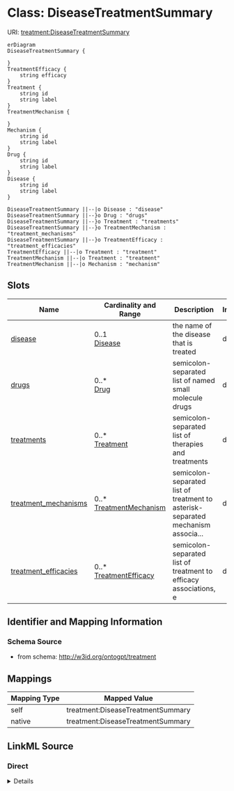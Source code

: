 # Class: DiseaseTreatmentSummary



URI: [treatment:DiseaseTreatmentSummary](http://w3id.org/ontogpt/treatments/DiseaseTreatmentSummary)


```mermaid
erDiagram
DiseaseTreatmentSummary {

}
TreatmentEfficacy {
    string efficacy  
}
Treatment {
    string id  
    string label  
}
TreatmentMechanism {

}
Mechanism {
    string id  
    string label  
}
Drug {
    string id  
    string label  
}
Disease {
    string id  
    string label  
}

DiseaseTreatmentSummary ||--|o Disease : "disease"
DiseaseTreatmentSummary ||--}o Drug : "drugs"
DiseaseTreatmentSummary ||--}o Treatment : "treatments"
DiseaseTreatmentSummary ||--}o TreatmentMechanism : "treatment_mechanisms"
DiseaseTreatmentSummary ||--}o TreatmentEfficacy : "treatment_efficacies"
TreatmentEfficacy ||--|o Treatment : "treatment"
TreatmentMechanism ||--|o Treatment : "treatment"
TreatmentMechanism ||--|o Mechanism : "mechanism"

```



<!-- no inheritance hierarchy -->


## Slots

| Name | Cardinality and Range | Description | Inheritance |
| ---  | --- | --- | --- |
| [disease](disease.md) | 0..1 <br/> [Disease](Disease.md) | the name of the disease that is treated | direct |
| [drugs](drugs.md) | 0..* <br/> [Drug](Drug.md) | semicolon-separated list of named small molecule drugs | direct |
| [treatments](treatments.md) | 0..* <br/> [Treatment](Treatment.md) | semicolon-separated list of therapies and treatments | direct |
| [treatment_mechanisms](treatment_mechanisms.md) | 0..* <br/> [TreatmentMechanism](TreatmentMechanism.md) | semicolon-separated list of treatment to asterisk-separated mechanism associa... | direct |
| [treatment_efficacies](treatment_efficacies.md) | 0..* <br/> [TreatmentEfficacy](TreatmentEfficacy.md) | semicolon-separated list of treatment to efficacy associations, e | direct |









## Identifier and Mapping Information







### Schema Source


* from schema: http://w3id.org/ontogpt/treatment





## Mappings

| Mapping Type | Mapped Value |
| ---  | ---  |
| self | treatment:DiseaseTreatmentSummary |
| native | treatment:DiseaseTreatmentSummary |


## LinkML Source

<!-- TODO: investigate https://stackoverflow.com/questions/37606292/how-to-create-tabbed-code-blocks-in-mkdocs-or-sphinx -->

### Direct

<details>
```yaml
name: DiseaseTreatmentSummary
from_schema: http://w3id.org/ontogpt/treatment
rank: 1000
attributes:
  disease:
    name: disease
    description: the name of the disease that is treated
    from_schema: http://w3id.org/ontogpt/treatment
    rank: 1000
    range: Disease
  drugs:
    name: drugs
    description: semicolon-separated list of named small molecule drugs
    from_schema: http://w3id.org/ontogpt/treatment
    rank: 1000
    multivalued: true
    range: Drug
  treatments:
    name: treatments
    description: semicolon-separated list of therapies and treatments
    from_schema: http://w3id.org/ontogpt/treatment
    rank: 1000
    multivalued: true
    range: Treatment
  treatment_mechanisms:
    name: treatment_mechanisms
    annotations:
      prompt.separator:
        tag: prompt.separator
        value: '*'
    description: semicolon-separated list of treatment to asterisk-separated mechanism
      associations
    from_schema: http://w3id.org/ontogpt/treatment
    rank: 1000
    multivalued: true
    range: TreatmentMechanism
  treatment_efficacies:
    name: treatment_efficacies
    annotations:
      prompt.separator:
        tag: prompt.separator
        value: '*'
    description: semicolon-separated list of treatment to efficacy associations, e.g.
      Imatinib*effective
    from_schema: http://w3id.org/ontogpt/treatment
    rank: 1000
    multivalued: true
    range: TreatmentEfficacy

```
</details>

### Induced

<details>
```yaml
name: DiseaseTreatmentSummary
from_schema: http://w3id.org/ontogpt/treatment
rank: 1000
attributes:
  disease:
    name: disease
    description: the name of the disease that is treated
    from_schema: http://w3id.org/ontogpt/treatment
    rank: 1000
    alias: disease
    owner: DiseaseTreatmentSummary
    domain_of:
    - DiseaseTreatmentSummary
    range: Disease
  drugs:
    name: drugs
    description: semicolon-separated list of named small molecule drugs
    from_schema: http://w3id.org/ontogpt/treatment
    rank: 1000
    multivalued: true
    alias: drugs
    owner: DiseaseTreatmentSummary
    domain_of:
    - DiseaseTreatmentSummary
    range: Drug
  treatments:
    name: treatments
    description: semicolon-separated list of therapies and treatments
    from_schema: http://w3id.org/ontogpt/treatment
    rank: 1000
    multivalued: true
    alias: treatments
    owner: DiseaseTreatmentSummary
    domain_of:
    - DiseaseTreatmentSummary
    range: Treatment
  treatment_mechanisms:
    name: treatment_mechanisms
    annotations:
      prompt.separator:
        tag: prompt.separator
        value: '*'
    description: semicolon-separated list of treatment to asterisk-separated mechanism
      associations
    from_schema: http://w3id.org/ontogpt/treatment
    rank: 1000
    multivalued: true
    alias: treatment_mechanisms
    owner: DiseaseTreatmentSummary
    domain_of:
    - DiseaseTreatmentSummary
    range: TreatmentMechanism
  treatment_efficacies:
    name: treatment_efficacies
    annotations:
      prompt.separator:
        tag: prompt.separator
        value: '*'
    description: semicolon-separated list of treatment to efficacy associations, e.g.
      Imatinib*effective
    from_schema: http://w3id.org/ontogpt/treatment
    rank: 1000
    multivalued: true
    alias: treatment_efficacies
    owner: DiseaseTreatmentSummary
    domain_of:
    - DiseaseTreatmentSummary
    range: TreatmentEfficacy

```
</details>